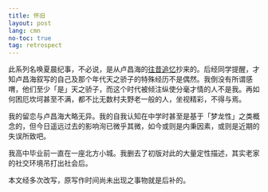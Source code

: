 ```yaml
---
title: 怀旧
layout: post
lang: cmn
no-toc: true
tag: retrospect
---
```


此系列名唤夏晨纪事，不必说，是从卢昌海的[往昔追忆](https://www.changhai.org/indices/retrospection.php)抄来的。后经同学提醒，才知卢昌海叙写的自己及那个年代天之骄子的特殊经历不是偶然。我倒没有所谓感喟，他们至少「是」天之骄子，而这个时代被倾注纵使分毫才情的人不是我。再如何困厄坎坷甚至不满，都不比无数村夫野老一般的人，坐视精彩，不得与焉。

我的留恋与卢昌海大略无异。我的自我认知在中学时甚至是基于「梦龙性」之类概念的，但今日遥远过去的影响洵已微乎其微，如今或则是内秉因素，或则是近期的失误所致吧。

<!--more-->

我高中毕业前一直在一座北方小城。我删去了初版对此的大量定性描述，其实老家的社交环境吊打出社会后。

<p class="ml-smaller">本文经多次改写，原写作时间尚未出现之事物就是后补的。</p>
